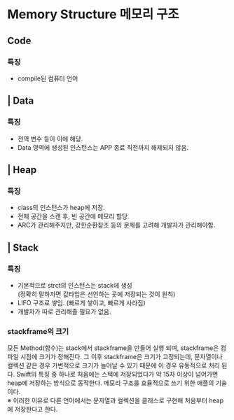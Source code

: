# Memory Structure 메모리 구조

## Code
### 특징
- compile된 컴퓨터 언어

## | Data
### 특징
- 전역 변수 등이 이에 해당.
- Data 영역에 생성된 인스턴스는 APP 종료 직전까지 해제되지 않음.

## | Heap
### 특징
- class의 인스턴스가 heap에 저장.
- 전체 공간을 스캔 후, 빈 공간에 메모리 할당.
- ARC가 관리해주지만, 강한순환참조 등의 문제를 고려해 개발자가 관리해야함.

## | Stack
### 특징
- 기본적으로 strct의 인스턴스는 stack에 생성   
(정확히 말하자면 값타입은 선언하는 곳에 저장되는 것이 원칙)
- LIFO 구조로 쌓임. (빠르게 쌓이고, 빠르게 사라짐)
- 개발자가 따로 관리해줄 필요가 없음.

### stackframe의 크기
모든 Method(함수)는 stack에서 stackframe을 만들어 실행 되며,
stackframe은 컴파일 시점에 크기가 정해진다. 그 이후 stackframe은 크기가 고정되는데, 문자열이나 컬렉션 같은 경우 가변적으로 크기가 늘어날 수 있기 때문에 이 경우 유동적으로 처리 된다. Swift의 특징 중 하나로 처음에는 스택에 저장되었다가 약 15자 이상이 넘어가면 heap에 저장하는 방식으로 동작한다. 메모리 구조를 효율적으로 쓰기 위한 애플의 기술이다.   
※ 이러한 이유로 다른 언어에서는 문자열과 컬렉션을 클래스로 구현해 처음부터 heap에 저장한다고 한다.